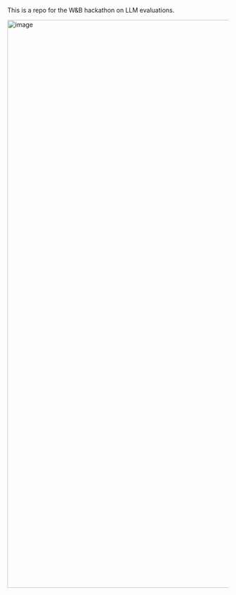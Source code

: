 
This is a repo for the W&B hackathon on LLM evaluations.

<img width="1292" alt="image" src="https://github.com/user-attachments/assets/c861665b-d4dc-4aa1-a2aa-a0d3343d97f7">
